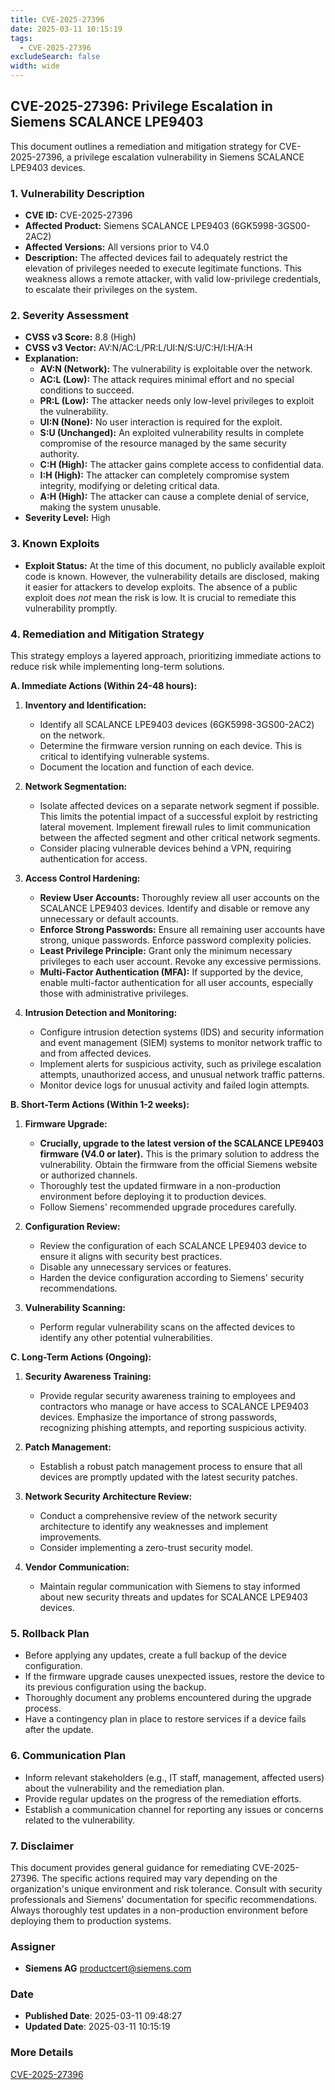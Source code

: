 ```yaml
---
title: CVE-2025-27396
date: 2025-03-11 10:15:19
tags:
  - CVE-2025-27396
excludeSearch: false
width: wide
---
```


## CVE-2025-27396: Privilege Escalation in Siemens SCALANCE LPE9403

This document outlines a remediation and mitigation strategy for CVE-2025-27396, a privilege escalation vulnerability in Siemens SCALANCE LPE9403 devices.

### 1. Vulnerability Description

*   **CVE ID:** CVE-2025-27396
*   **Affected Product:** Siemens SCALANCE LPE9403 (6GK5998-3GS00-2AC2)
*   **Affected Versions:** All versions prior to V4.0
*   **Description:** The affected devices fail to adequately restrict the elevation of privileges needed to execute legitimate functions.  This weakness allows a remote attacker, with valid low-privilege credentials, to escalate their privileges on the system.

### 2. Severity Assessment

*   **CVSS v3 Score:** 8.8 (High)
*   **CVSS v3 Vector:** AV:N/AC:L/PR:L/UI:N/S:U/C:H/I:H/A:H
*   **Explanation:**
    *   **AV:N (Network):** The vulnerability is exploitable over the network.
    *   **AC:L (Low):** The attack requires minimal effort and no special conditions to succeed.
    *   **PR:L (Low):** The attacker needs only low-level privileges to exploit the vulnerability.
    *   **UI:N (None):** No user interaction is required for the exploit.
    *   **S:U (Unchanged):**  An exploited vulnerability results in complete compromise of the resource managed by the same security authority.
    *   **C:H (High):** The attacker gains complete access to confidential data.
    *   **I:H (High):** The attacker can completely compromise system integrity, modifying or deleting critical data.
    *   **A:H (High):** The attacker can cause a complete denial of service, making the system unusable.
*   **Severity Level:** High

### 3. Known Exploits

*   **Exploit Status:** At the time of this document, no publicly available exploit code is known. However, the vulnerability details are disclosed, making it easier for attackers to develop exploits. The absence of a public exploit does *not* mean the risk is low. It is crucial to remediate this vulnerability promptly.

### 4. Remediation and Mitigation Strategy

This strategy employs a layered approach, prioritizing immediate actions to reduce risk while implementing long-term solutions.

**A. Immediate Actions (Within 24-48 hours):**

1.  **Inventory and Identification:**
    *   Identify all SCALANCE LPE9403 devices (6GK5998-3GS00-2AC2) on the network.
    *   Determine the firmware version running on each device.  This is critical to identifying vulnerable systems.
    *   Document the location and function of each device.

2.  **Network Segmentation:**
    *   Isolate affected devices on a separate network segment if possible.  This limits the potential impact of a successful exploit by restricting lateral movement. Implement firewall rules to limit communication between the affected segment and other critical network segments.
    *   Consider placing vulnerable devices behind a VPN, requiring authentication for access.

3.  **Access Control Hardening:**
    *   **Review User Accounts:**  Thoroughly review all user accounts on the SCALANCE LPE9403 devices. Identify and disable or remove any unnecessary or default accounts.
    *   **Enforce Strong Passwords:**  Ensure all remaining user accounts have strong, unique passwords.  Enforce password complexity policies.
    *   **Least Privilege Principle:**  Grant only the minimum necessary privileges to each user account. Revoke any excessive permissions.
    *   **Multi-Factor Authentication (MFA):**  If supported by the device, enable multi-factor authentication for all user accounts, especially those with administrative privileges.

4.  **Intrusion Detection and Monitoring:**
    *   Configure intrusion detection systems (IDS) and security information and event management (SIEM) systems to monitor network traffic to and from affected devices.
    *   Implement alerts for suspicious activity, such as privilege escalation attempts, unauthorized access, and unusual network traffic patterns.
    *   Monitor device logs for unusual activity and failed login attempts.

**B. Short-Term Actions (Within 1-2 weeks):**

1.  **Firmware Upgrade:**
    *   **Crucially, upgrade to the latest version of the SCALANCE LPE9403 firmware (V4.0 or later).** This is the primary solution to address the vulnerability. Obtain the firmware from the official Siemens website or authorized channels.
    *   Thoroughly test the updated firmware in a non-production environment before deploying it to production devices.
    *   Follow Siemens' recommended upgrade procedures carefully.

2.  **Configuration Review:**
    *   Review the configuration of each SCALANCE LPE9403 device to ensure it aligns with security best practices.
    *   Disable any unnecessary services or features.
    *   Harden the device configuration according to Siemens' security recommendations.

3.  **Vulnerability Scanning:**
    *   Perform regular vulnerability scans on the affected devices to identify any other potential vulnerabilities.

**C. Long-Term Actions (Ongoing):**

1.  **Security Awareness Training:**
    *   Provide regular security awareness training to employees and contractors who manage or have access to SCALANCE LPE9403 devices.  Emphasize the importance of strong passwords, recognizing phishing attempts, and reporting suspicious activity.

2.  **Patch Management:**
    *   Establish a robust patch management process to ensure that all devices are promptly updated with the latest security patches.

3.  **Network Security Architecture Review:**
    *   Conduct a comprehensive review of the network security architecture to identify any weaknesses and implement improvements.
    *   Consider implementing a zero-trust security model.

4.  **Vendor Communication:**
    *   Maintain regular communication with Siemens to stay informed about new security threats and updates for SCALANCE LPE9403 devices.

### 5.  Rollback Plan

*   Before applying any updates, create a full backup of the device configuration.
*   If the firmware upgrade causes unexpected issues, restore the device to its previous configuration using the backup.
*   Thoroughly document any problems encountered during the upgrade process.
*   Have a contingency plan in place to restore services if a device fails after the update.

### 6. Communication Plan

*   Inform relevant stakeholders (e.g., IT staff, management, affected users) about the vulnerability and the remediation plan.
*   Provide regular updates on the progress of the remediation efforts.
*   Establish a communication channel for reporting any issues or concerns related to the vulnerability.

### 7. Disclaimer

This document provides general guidance for remediating CVE-2025-27396.  The specific actions required may vary depending on the organization's unique environment and risk tolerance.  Consult with security professionals and Siemens' documentation for specific recommendations. Always thoroughly test updates in a non-production environment before deploying them to production systems.

### Assigner
- **Siemens AG** <productcert@siemens.com>

### Date
- **Published Date**: 2025-03-11 09:48:27
- **Updated Date**: 2025-03-11 10:15:19

### More Details
[CVE-2025-27396](https://www.cvedetails.com/cve/CVE-2025-27396)